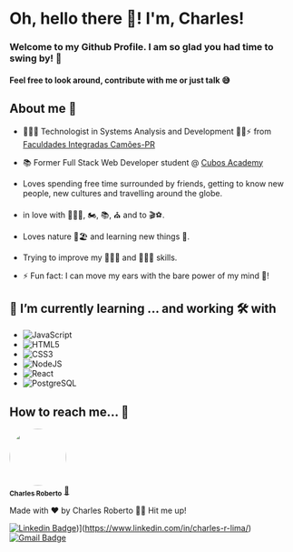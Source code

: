 

# Oh, hello there 👋! I'm, Charles!
### Welcome to my Github Profile. I am so glad you had time to swing by! 🥰
#### Feel free to look around, contribute with me or just talk 😅

<!--
**charlesrobertolima/charlesrobertolima** is a ✨ _special_ ✨ repository because its `README.md` (this file) appears on your GitHub profile.

Here are some ideas to get you started:

- 🔭 I’m currently working on ...
- 🌱 I’m currently learning ...
- 👯 I’m looking to collaborate on ...
- 🤔 I’m looking for help with ...
- 💬 Ask me about ...
- 📫 How to reach me: ...
- 😄 Pronouns: ...
- ⚡ Fun fact: ...
-->
## About me 🦅
- 👨🏻‍🎓 Technologist in Systems Analysis and Development 👷🏻⚡ from <a href="https://www.camoes.edu.br/">Faculdades Integradas Camões-PR</a>
- 📚 Former Full Stack Web Developer student @ <a href="https://www.cubos.academy/">Cubos Academy</a>

- Loves spending free time surrounded by friends, getting to know new people, new cultures and travelling around the globe.
- in love with 🏃🏾‍♂️, 🏍️, 📚, ⛪ and to 🎬⚽.
- Loves nature 🌴🏖️ and learning new things 🧠.
- Trying to improve my 🧑🏻‍🎤 and 👨🏻‍🍳 skills.
- ⚡ Fun fact: I can move my ears with the bare power of my mind 🤯!

## 🌱 I’m currently learning ... and working 🛠️ with 
 - ![JavaScript](https://img.shields.io/static/v1?label=&message=JavaScript&color=orange) 
 - ![HTML5](https://img.shields.io/static/v1?label=&message=HTML5&color=red) 
 - ![CSS3](https://img.shields.io/static/v1?label=&message=CSS3&color=blue)
 - ![NodeJS](https://img.shields.io/static/v1?label=&message=NodeJS&color=brightgreen)
 - ![React](https://img.shields.io/badge/-React-ff69b4)
 - ![PostgreSQL](https://img.shields.io/static/v1?label=&message=PostgreSQL&color=blue)
  
## How to reach me... 🎯

<a href="https://github.com/charlesrobertolima">
 <img style="border-radius: 50%;" src="https://avatars.githubusercontent.com/u/65053239?v=4" width="100px;" alt=""/>
 <br />
 <sub><b>Charles Roberto</b></sub></a> <a href="https://github.com/charlesrobertolima" title="Github">🚀</a>


Made with ❤️ by Charles Roberto 👋🏽 Hit me up!

[![Linkedin Badge](https://img.shields.io/badge/-LinkedIn-blue?style=flat-square&logo=Linkedin&logoColor=white&link=https://www.linkedin.com/in/charles-r-lima/)](https://www.linkedin.com/in/charles-r-lima/))](https://www.linkedin.com/in/charles-r-lima/) 
[![Gmail Badge]()](mailto:charlesdesenvolvedorfullstack@gmail.com)


